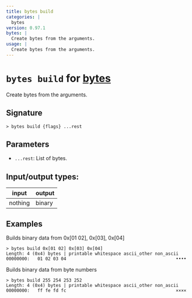 ```yaml
---
title: bytes build
categories: |
  bytes
version: 0.97.1
bytes: |
  Create bytes from the arguments.
usage: |
  Create bytes from the arguments.
---
```

<!-- This file is automatically generated. Please edit the command in https://github.com/nushell/nushell instead. -->

# `bytes build` for [bytes](/commands/categories/bytes.md)

<div class='command-title'>Create bytes from the arguments.</div>

## Signature

```> bytes build {flags} ...rest```

## Parameters

 -  `...rest`: List of bytes.


## Input/output types:

| input   | output |
| ------- | ------ |
| nothing | binary |

## Examples

Builds binary data from 0x[01 02], 0x[03], 0x[04]
```nu
> bytes build 0x[01 02] 0x[03] 0x[04]
Length: 4 (0x4) bytes | printable whitespace ascii_other non_ascii
00000000:   01 02 03 04                                          ••••

```

Builds binary data from byte numbers
```nu
> bytes build 255 254 253 252
Length: 4 (0x4) bytes | printable whitespace ascii_other non_ascii
00000000:   ff fe fd fc                                          ××××

```
